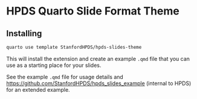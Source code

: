 # HPDS Quarto Slide Format Theme

## Installing

```bash
quarto use template StanfordHPDS/hpds-slides-theme
```

This will install the extension and create an example `.qmd` file that you can use as a starting place for your slides.

See the example `.qmd` file for usage details and <https://github.com/StanfordHPDS/hpds_slides_example> (internal to HPDS) for an extended example.
